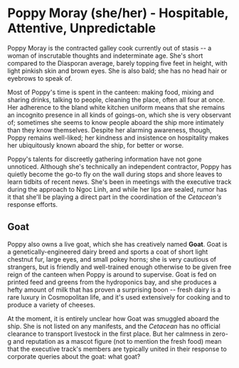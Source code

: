 # Poppy Moray (she/her) - Hospitable, Attentive, Unpredictable
Poppy Moray is the contracted galley cook currently out of stasis -- a woman of inscrutable thoughts and indeterminate age. She's short compared to the Diasporan average, barely topping five feet in height, with light pinkish skin and brown eyes. She is also bald; she has no head hair or eyebrows to speak of.

Most of Poppy's time is spent in the canteen: making food, mixing and sharing drinks, talking to people, cleaning the place, often all four at once. Her adherence to the bland white kitchen uniform means that she remains an incognito presence in all kinds of goings-on, which she is very observant of; sometimes she seems to know people aboard the ship more intimately than they know themselves. Despite her alarming awareness, though, Poppy remains well-liked; her kindness and insistence on hospitality makes her ubiquitously known aboard the ship, for better or worse.

Poppy's talents for discreetly gathering information have not gone unnoticed. Although she's technically an independent contractor, Poppy has quietly become the go-to fly on the wall during stops and shore leaves to learn tidbits of recent news. She's been in meetings with the executive track during the approach to Ngoc Linh, and while her lips are sealed, rumor has it that she'll be playing a direct part in the coordination of the *Cetacean's* response efforts.

## Goat
Poppy also owns a live goat, which she has creatively named **Goat**. Goat is a genetically-engineered dairy breed and sports a coat of short light chestnut fur, large eyes, and small pokey horns; she is very cautious of strangers, but is friendly and well-trained enough otherwise to be given free reign of the canteen when Poppy is around to supervise. Goat is fed on printed feed and greens from the hydroponics bay, and she produces a hefty amount of milk that has proven a surprising boon -- fresh dairy is a rare luxury in Cosmopolitan life, and it's used extensively for cooking and to produce a variety of cheeses.

At the moment, it is entirely unclear how Goat was smuggled aboard the ship. She is not listed on any manifests, and the *Cetacean* has no official clearance to transport livestock in the first place. But her calmness in zero-g and reputation as a mascot figure (not to mention the fresh food) mean that the executive track's members are typically united in their response to corporate queries about the goat: what goat?